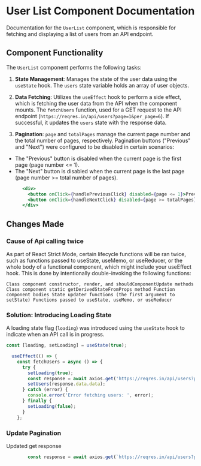 # User List Component Documentation

Documentation for the `UserList` component, which is responsible for fetching and displaying a list of users from an API endpoint.

## Component Functionality

The `UserList` component performs the following tasks:

1. **State Management**: Manages the state of the user data using the `useState` hook. The `users` state variable holds an array of user objects.

2. **Data Fetching**: Utilizes the `useEffect` hook to perform a side effect, which is fetching the user data from the API when the component mounts. The `fetchUsers` function, used for a GET request to the API endpoint (`https://reqres.in/api/users?page=1&per_page=6`). If successful, it updates the `users` state with the response data.

3. **Pagination**: `page` and `totalPages` manage the current page number and the total number of pages, respectively. Pagination buttons ("Previous" and "Next") were configured to be disabled in certain scenarios:
- The "Previous" button is disabled when the current page is the first page (page number <= 1).
- The "Next" button is disabled when the current page is the last page (page number >= total number of pages).

```jsx
      <div>
        <button onClick={handlePreviousClick} disabled={page <= 1}>Previous</button>
        <button onClick={handleNextClick} disabled={page >= totalPages}>Next</button>
      </div>
```

## Changes Made

### Cause of Api calling twice

As part of React Strict Mode, certain lifecycle functions will be ran twice, such as functions passed to useState, useMemo, or useReducer, or the whole body of a functional component, which might include your useEffect hook. This is done by intentionally double-invoking the following functions:

`Class component constructor, render, and shouldComponentUpdate methods Class component static getDerivedStateFromProps method Function component bodies State updater functions (the first argument to setState) Functions passed to useState, useMemo, or useReducer`

### Solution: Introducing Loading State

A loading state flag (`loading`) was introduced using the `useState` hook to indicate when an API call is in progress.

```jsx
const [loading, setLoading] = useState(true);
```

```jsx
  useEffect(() => {
    const fetchUsers = async () => {
      try {
        setLoading(true);
        const response = await axios.get('https://reqres.in/api/users?page=1&per_page=6');
        setUsers(response.data.data);
      } catch (error) {
        console.error('Error fetching users: ', error);
      } finally {
        setLoading(false);
      }
    };
```
### Update Pagination

Updated get response
```jsx
        const response = await axios.get(`https://reqres.in/api/users?page=${page}&per_page=6`);
```